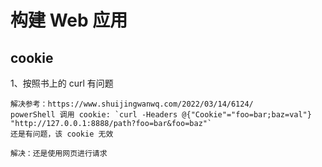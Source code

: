 # 构建 Web 应用

## cookie

1、按照书上的 curl 有问题
```
解决参考：https://www.shuijingwanwq.com/2022/03/14/6124/
powerShell 调用 cookie: `curl -Headers @{"Cookie"="foo=bar;baz=val"} "http://127.0.0.1:8888/path?foo=bar&foo=baz"`
还是有问题，该 cookie 无效

解决：还是使用网页进行请求
```